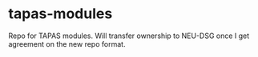 # tapas-modules
Repo for TAPAS modules. Will transfer ownership to NEU-DSG once I get agreement on the new repo format.

